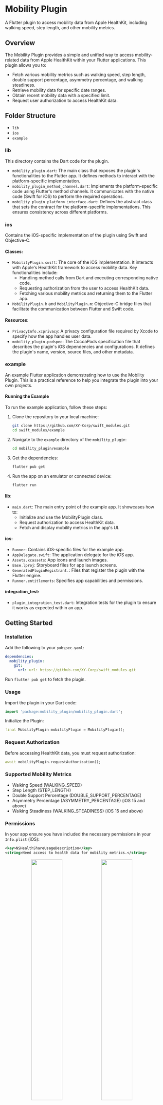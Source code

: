 # Mobility Plugin

A Flutter plugin to access mobility data from Apple HealthKit, including walking speed, step length, and other mobility metrics.

## Overview

The Mobility Plugin provides a simple and unified way to access mobility-related data from Apple HealthKit within your Flutter applications. This plugin allows you to:

- Fetch various mobility metrics such as walking speed, step length, double support percentage, asymmetry percentage, and walking steadiness.
- Retrieve mobility data for specific date ranges.
- Obtain recent mobility data with a specified limit.
- Request user authorization to access HealthKit data.

## Folder Structure

- `lib`
- `ios`
- `example`

### lib

This directory contains the Dart code for the plugin.

- `mobility_plugin.dart`: The main class that exposes the plugin's functionalities to the Flutter app. It defines methods to interact with the platform-specific implementation.
- `mobility_plugin_method_channel.dart`: Implements the platform-specific code using Flutter's method channels. It communicates with the native code (Swift for iOS) to perform the required operations.
- `mobility_plugin_platform_interface.dart`: Defines the abstract class that sets the contract for the platform-specific implementations. This ensures consistency across different platforms.

### ios

Contains the iOS-specific implementation of the plugin using Swift and Objective-C.

#### Classes:

- `MobilityPlugin.swift`: The core of the iOS implementation. It interacts with Apple's HealthKit framework to access mobility data. Key functionalities include:
  - Handling method calls from Dart and executing corresponding native code.
  - Requesting authorization from the user to access HealthKit data.
  - Fetching various mobility metrics and returning them to the Flutter app.
- `MobilityPlugin.h` and `MobilityPlugin.m`: Objective-C bridge files that facilitate the communication between Flutter and Swift code.

#### Resources:

- `PrivacyInfo.xcprivacy`: A privacy configuration file required by Xcode to specify how the app handles user data.
- `mobility_plugin.podspec`: The CocoaPods specification file that describes the plugin's iOS dependencies and configurations. It defines the plugin's name, version, source files, and other metadata.

### example

An example Flutter application demonstrating how to use the Mobility Plugin. This is a practical reference to help you integrate the plugin into your own projects.

#### Running the Example

To run the example application, follow these steps:

1. Clone the repository to your local machine:

   ```bash
   git clone https://github.com/XY-Corp/swift_modules.git
   cd swift_modules/example
   ```

2. Navigate to the `example` directory of the `mobility_plugin`:

   ```bash
   cd mobility_plugin/example
   ```

3. Get the dependencies:

   ```bash
   flutter pub get
   ```

4. Run the app on an emulator or connected device:

   ```bash
   flutter run
   ```

#### lib:

- `main.dart`: The main entry point of the example app. It showcases how to:
  - Initialize and use the MobilityPlugin class.
  - Request authorization to access HealthKit data.
  - Fetch and display mobility metrics in the app's UI.

#### ios:

- `Runner`: Contains iOS-specific files for the example app.
- `AppDelegate.swift`: The application delegate for the iOS app.
- `Assets.xcassets`: App icons and launch images.
- `Base.lproj`: Storyboard files for app launch screens.
- `GeneratedPluginRegistrant.`: Files that register the plugin with the Flutter engine.
- `Runner.entitlements`: Specifies app capabilities and permissions.

#### integration_test:

- `plugin_integration_test.dart`: Integration tests for the plugin to ensure it works as expected within an app.

## Getting Started

### Installation

Add the following to your `pubspec.yaml`:

```yaml
dependencies:
  mobility_plugin:
    git:
      url: url: https://github.com/XY-Corp/swift_modules.git
```

Run `flutter pub get` to fetch the plugin.

### Usage

Import the plugin in your Dart code:

```dart
import 'package:mobility_plugin/mobility_plugin.dart';
```

Initialize the Plugin:

```dart
final MobilityPlugin mobilityPlugin = MobilityPlugin();
```

### Request Authorization

Before accessing HealthKit data, you must request authorization:

```dart
await mobilityPlugin.requestAuthorization();
```

### Supported Mobility Metrics

- Walking Speed (WALKING_SPEED)
- Step Length (STEP_LENGTH)
- Double Support Percentage (DOUBLE_SUPPORT_PERCENTAGE)
- Asymmetry Percentage (ASYMMETRY_PERCENTAGE) (iOS 15 and above)
- Walking Steadiness (WALKING_STEADINESS) (iOS 15 and above)

### Permissions

In your app ensure you have included the necessary permissions in your `Info.plist` (iOS):

```xml
<key>NSHealthShareUsageDescription</key>
<string>Need access to health data for mobility metrics.</string>
```

<p align="center">
  <img src="https://github.com/user-attachments/assets/636daf97-fb05-43e4-b22d-c629b9c02200" width="45%">
  <img src="https://github.com/user-attachments/assets/929ad073-9aac-47d8-a161-b99c5aa0d30b" width="45%">
</p>

<p align="center">
  <img src="https://github.com/user-attachments/assets/cbe15bbb-e8b0-4aa3-a734-154124eda6b2" width="45%">
  <img src="https://github.com/user-attachments/assets/b969294e-4b98-460a-b2c7-174060349fdc" width="45%">
</p>
